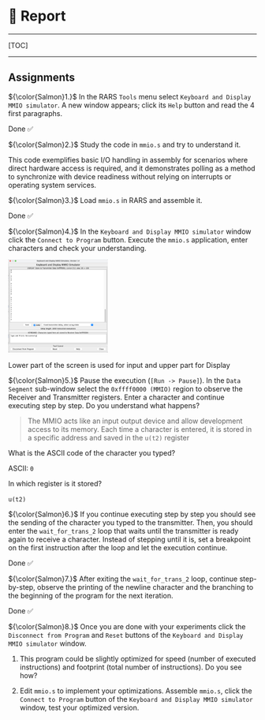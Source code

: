 # &#x1F4DD; Report 

---

[TOC]

---

## Assignments

${\color{Salmon}1.}$ In the RARS `Tools` menu select `Keyboard and Display MMIO simulator`.
   A new window appears; click its `Help` button and read the 4 first paragraphs.

  Done &#x2705;

${\color{Salmon}2.}$ Study the code in `mmio.s` and try to understand it.

This code exemplifies basic I/O handling in assembly for scenarios where direct hardware access is required, and it demonstrates polling as a method to synchronize with device readiness without relying on interrupts or operating system services.

${\color{Salmon}3.}$ Load `mmio.s` in RARS and assemble it.

 Done &#x2705;

${\color{Salmon}4.}$ In the `Keyboard and Display MMIO simulator` window click the `Connect to Program` button.
   Execute the `mmio.s` application, enter characters and check your understanding.

<img src=images/mmio-typing.png width='40%' height='40%' > </img>

Lower part of the screen is used for input and upper part for Display

${\color{Salmon}5.}$ Pause the execution (`[Run -> Pause]`).
   In the `Data Segment` sub-window select the `0xffff0000 (MMIO)` region to observe the Receiver and Transmitter registers.
   Enter a character and continue executing step by step.
   Do you understand what happens?

>The MMIO acts like an input output device and allow development access to its memory.
Each time a character is entered, it is stored in a specific address and saved in the `u(t2)` register

   What is the ASCII code of the character you typed?

ASCII: `0` 

   In which register is it stored?

`u(t2)`

${\color{Salmon}6.}$ If you continue executing step by step you should see the sending of the character you typed to the transmitter.
   Then, you should enter the `wait_for_trans_2` loop that waits until the transmitter is ready again to receive a character.
   Instead of stepping until it is, set a breakpoint on the first instruction after the loop and let the execution continue.

 Done &#x2705;

${\color{Salmon}7.}$ After exiting the `wait_for_trans_2` loop, continue step-by-step, observe the printing of the newline character and the branching to the beginning of the program for the next iteration.

 Done &#x2705;

${\color{Salmon}8.}$ Once you are done with your experiments click the `Disconnect from Program` and `Reset` buttons of the `Keyboard and Display MMIO simulator` window.

1. This program could be slightly optimized for speed (number of executed instructions) and footprint (total number of instructions).
   Do you see how?

1. Edit `mmio.s` to implement your optimizations.
   Assemble `mmio.s`, click the `Connect to Program` button of the `Keyboard and Display MMIO simulator` window, test your optimized version. 
